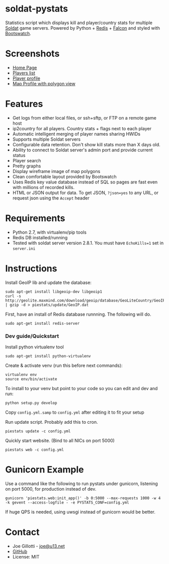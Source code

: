 # soldat-pystats

Statistics script which displays kill and player/country stats for multiple
[Soldat](http://soldat.pl/) game servers. Powered by Python + [Redis](http://redis.io/) + [Falcon](https://falconframework.org/) and styled with [Bootswatch](http://bootswatch.com/).

# Screenshots

 - [Home Page](http://jrgp.us/screenshots/soldat-pystats1.png)
 - [Players list](http://jrgp.us/screenshots/soldat-pystats2.png)
 - [Player profile](http://jrgp.us/screenshots/soldat-pystats3.png)
 - [Map Profile with polygon view](http://jrgp.us/screenshots/soldat-pystats_map1.png)

# Features

 - Get logs from either local files, or ssh+sftp, or FTP on a remote game host
 - ip2country for all players. Country stats + flags next to each player
 - Automatic intelligent merging of player names sharing HWIDs
 - Supports multiple Soldat servers
 - Configurable data retention. Don't show kill stats more than X days old.
 - Ability to connect to Soldat server's admin port and provide current status
 - Player search
 - Pretty graphs
 - Display wireframe image of map polygons
 - Clean comfortable layout provided by Bootswatch
 - Uses Redis key value database instead of SQL so pages are fast even with
   millions of recorded kills.
 - HTML or JSON output for data. To get JSON, `?json=yes` to any URL, or request json using the `Accept` header

# Requirements

- Python 2.7, with virtualenv/pip tools
- Redis DB installed/running
- Tested with soldat server version 2.8.1. You must have `EchoKills=1` set in `server.ini`

# Instructions

Install GeoIP lib and update the database:

    sudo apt-get install libgeoip-dev libgeoip1
    curl -s http://geolite.maxmind.com/download/geoip/database/GeoLiteCountry/GeoIP.dat.gz | gzip -d > piestats/update/GeoIP.dat

First, have an install of Redis database runnning. The following will do.

    sudo apt-get install redis-server

### Dev guide/Quickstart

Install python virtualenv tool

    sudo apt-get install python-virtualenv

Create & activate venv (run this before next commands):

    virtualenv env
    source env/bin/activate

To install to your venv but point to your code so you can edit and dev and run:

    python setup.py develop

Copy `config.yml.samp` to `config.yml` after editing it to fit your setup

Run update script. Probably add this to cron.

    piestats update -c config.yml

Quickly start website. (Bind to all NICs on port 5000)

    piestats web -c config.yml

# Gunicorn Example

Use a command like the following to run pystats under gunicorn, listening on port 5000, for production instead of dev.

    gunicorn 'piestats.web:init_app()' -b 0:5000 --max-requests 1000 -w 4 -k gevent --access-logfile - -e PYSTATS_CONF=config.yml

If huge QPS is needed, using uwsgi instead of gunicorn would be better.

# Contact
 - Joe Gillotti - <joe@u13.net>
 - [GitHub](https://github.com/jrgp/soldat-pystats)
 - License: MIT
